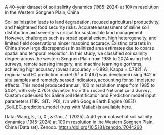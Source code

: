 A 40-year dataset of soil salinity dynamics (1985–2024) at 100 m resolution in the Western Songnen Plain, China

Soil salinization leads to land degradation, reduced agricultural productivity, and heightened food security risks. Accurate assessment of saline soil distribution and severity is critical for sustainable land management. However, challenges such as broad spatial extent, high heterogeneity, and limited field observations hinder mapping accuracy. Existing datasets in China show large discrepancies in salinized area estimates due to coarse spatial and temporal resolution. In this study, we classified soil salinity degree across the western Songnen Plain from 1985 to 2024 using field surveys, remote sensing imagery, and machine learning algorithms, achieving high accuracy (overall accuracy = 0.893, Kappa = 0.782). A regional soil EC prediction model (R² = 0.467) was developed using 942 in situ samples and remotely sensed indicators, accounting for soil moisture effects. This model produced annual, 100 m resolution maps from 1985 to 2024, with only 2.78% deviation from the second National Land Survey.
Custom code used for Saline soil Identification and Prediction model input parameters (TIR、SIT、PDI, run with Google Earth Engine (GEE)) ,Soil_EC_prediction_model (runs with Matlab) is available here.

Data: Wang, B., Li, X., & Gao, Z. (2025). A 40-year dataset of soil salinity dynamics (1985–2024) at 100 m resolution in the Western Songnen Plain, China [Data set]. Zenodo. https://doi.org/10.5281/zenodo.17044260
